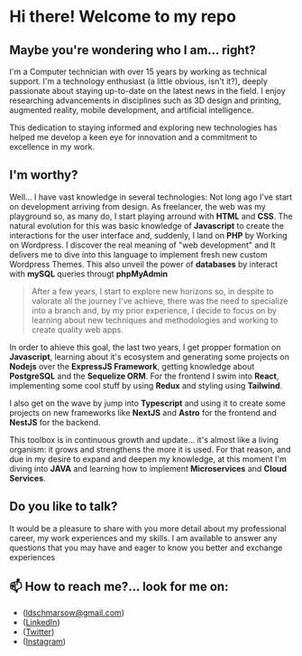 # Hi there! Welcome to my repo

## Maybe you're wondering who I am... right?
I'm a Computer technician with over 15 years by working as technical support. I'm a technology enthusiast (a little obvious, isn't it?), deeply passionate about staying up-to-date on the latest news in the field.
I enjoy researching advancements in disciplines such as 3D design and printing, augmented reality, mobile development, and artificial intelligence.

This dedication to staying informed and exploring new technologies has helped me develop a keen eye for innovation and a commitment to excellence in my work.

## I'm worthy?
Well... I have vast knowledge in several technologies:
Not long ago I've start on development arriving from design. As freelancer, the web was my playground so, as many do, I start playing arround with __HTML__ and __CSS__.
The natural evolution for this was basic knowledge of __Javascript__ to create the interactions for the user interface and, suddenly, I land on __PHP__ by Working on Wordpress. 
I discover the real meaning of "web development" and It delivers me to dive into this language to implement fresh new custom Wordpress Themes. This also unveil the power of __databases__ by interact with __mySQL__ queries througt __phpMyAdmin__

>After a few years, I start to explore new horizons so, in despite to valorate all the journey I've achieve, there was the need to specialize into a branch and, by my prior experience, I decide to focus on by learning about new techniques and methodologies and working to create quality web apps.

In order to ahieve this goal, the last two years, I get propper formation on __Javascript__, learning about it's ecosystem and generating some projects on __Nodejs__ over the __ExpressJS Framework__, getting knowledge about __PostgreSQL__ and the __Sequelize ORM__. 
For the frontend I swim into __React__, implementing some cool stuff by using __Redux__ and styling using __Tailwind__.

I also get on the wave by jump into __Typescript__ and using it to create some projects on new frameworks like __NextJS__ and __Astro__ for the frontend and __NestJS__ for the backend.

This toolbox is in continuous growth and update... it's almost like a living organism: it grows and strengthens the more it is used.
For that reason, and due in my desire to expand and deepen my knowledge, at this moment I'm diving into __JAVA__ and learning how to implement __Microservices__ and __Cloud Services__.

## Do you like to talk?
It would be a pleasure to share with you more detail about my professional career, my work experiences and my skills. 
I am available to answer any questions that you may have and eager to know you better and exchange experiences

## 📫 How to reach me?... look for me on: 
- ([ldschmarsow@gmail.com](ldschmarsow@gmail.com))
- ([LinkedIn](https://www.linkedin.com/in/lucianoschmarsow]))
- ([Twitter](https://www.twitter.com/ldschmarsow))
- ([Instagram](https://www.instagram.com/ldschmarsow/))

